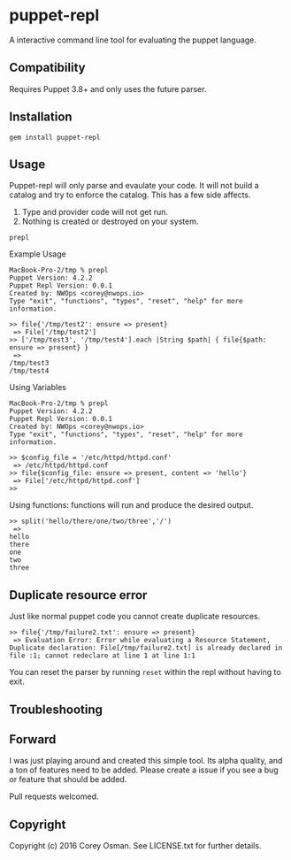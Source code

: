 # puppet-repl

A interactive command line tool for evaluating the puppet language.

## Compatibility
Requires Puppet 3.8+ and only uses the future parser.

## Installation
`gem install puppet-repl`

## Usage
Puppet-repl will only parse and evaulate your code.  It will not build a catalog
and try to enforce the catalog. This has a few side affects.

1. Type and provider code will not get run.
2. Nothing is created or destroyed on your system.

`prepl`

Example Usage
```
MacBook-Pro-2/tmp % prepl
Puppet Version: 4.2.2
Puppet Repl Version: 0.0.1
Created by: NWOps <corey@nwops.io>
Type "exit", "functions", "types", "reset", "help" for more information.

>> file{'/tmp/test2': ensure => present}
 => File['/tmp/test2']
>> ['/tmp/test3', '/tmp/test4'].each |String $path| { file{$path: ensure => present} }
 =>
/tmp/test3
/tmp/test4

```

Using Variables
```
MacBook-Pro-2/tmp % prepl
Puppet Version: 4.2.2
Puppet Repl Version: 0.0.1
Created by: NWOps <corey@nwops.io>
Type "exit", "functions", "types", "reset", "help" for more information.

>> $config_file = '/etc/httpd/httpd.conf'
 => /etc/httpd/httpd.conf
>> file{$config_file: ensure => present, content => 'hello'}
 => File['/etc/httpd/httpd.conf']
>>
```

Using functions: functions will run and produce the desired output.

```
>> split('hello/there/one/two/three','/')
 =>
hello
there
one
two
three

```
## Duplicate resource error
Just like normal puppet code you cannot create duplicate resources.

```
>> file{'/tmp/failure2.txt': ensure => present}
 => Evaluation Error: Error while evaluating a Resource Statement, Duplicate declaration: File[/tmp/failure2.txt] is already declared in file :1; cannot redeclare at line 1 at line 1:1

```
You can reset the parser by running `reset` within the repl without having to exit.

## Troubleshooting
## Forward
I was just playing around and created this simple tool.  Its alpha quality,
and a ton of features need to be added. Please create a issue if you see a bug or feature that should be added.

Pull requests welcomed.

## Copyright

Copyright (c) 2016 Corey Osman. See LICENSE.txt for
further details.

